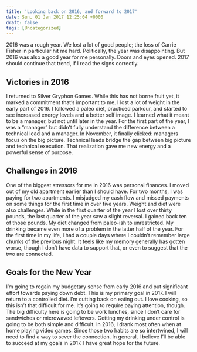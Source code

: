 ```yaml
---
title: 'Looking back on 2016, and forward to 2017'
date: Sun, 01 Jan 2017 12:25:04 +0000
draft: false
tags: [Uncategorized]
---
```


2016 was a rough year. We lost a lot of good people; the loss of Carrie Fisher in particular hit me hard. Politically, the year was disappointing. But 2016 was also a good year for me personally. Doors and eyes opened. 2017 should continue that trend, if I read the signs correctly.

Victories in 2016
-----------------

I returned to Silver Gryphon Games. While this has not borne fruit yet, it marked a commitment that’s important to me. I lost a lot of weight in the early part of 2016. I followed a paleo diet, practiced parkour, and started to see increased energy levels and a better self image. I learned what it meant to be a manager, but not until later in the year. For the first part of the year, I was a “manager” but didn’t fully understand the difference between a technical lead and a manager. In November, it finally clicked: managers focus on the big picture. Technical leads bridge the gap between big picture and technical execution. That realization gave me new energy and a powerful sense of purpose.

Challenges in 2016
------------------

One of the biggest stressors for me in 2016 was personal finances. I moved out of my old apartment earlier than I should have. For two months, I was paying for two apartments. I misjudged my cash flow and missed payments on some things for the first time in over five years. Weight and diet were also challenges. While in the first quarter of the year I lost over thirty pounds, the last quarter of the year saw a slight reversal. I gained back ten of those pounds. My diet changed from paleo-ish to unrestricted. My drinking became even more of a problem in the latter half of the year. For the first time in my life, I had a couple days where I couldn’t remember large chunks of the previous night. It feels like my memory generally has gotten worse, though I don’t have data to support that, or even to suggest that the two are connected.

Goals for the New Year
----------------------

I’m going to regain my budgetary sense from early 2016 and put significant effort towards paying down debt. This is my primary goal in 2017. I will return to a controlled diet. I’m cutting back on eating out. I love cooking, so this isn’t that difficult for me. It’s going to require paying attention, though. The big difficulty here is going to be work lunches, since I don’t care for sandwiches or microwaved leftovers. Getting my drinking under control is going to be both simple and difficult. In 2016, I drank most often when at home playing video games. Since those two habits are so intertwined, I will need to find a way to sever the connection. In general, I believe I’ll be able to succeed at my goals in 2017. I have great hope for the future.